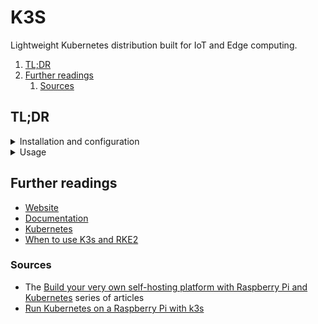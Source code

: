 # K3S

Lightweight Kubernetes distribution built for IoT and Edge computing.

1. [TL;DR](#tldr)
1. [Further readings](#further-readings)
   1. [Sources](#sources)

## TL;DR

<details>
  <summary>Installation and configuration</summary>

```sh
curl -sfL 'https://get.k3s.io' | sudo sh -
```

</details>

<details>
  <summary>Usage</summary>

```sh
# Use the provided `kubectl`.
k3s kubectl get pods

# Restore clusters from snapshots.
k3s server --cluster-reset \
  --cluster-reset-restore-path="/var/lib/rancher/k3s/server/db/etcd-old-${BACKUP_DATE}"
```

</details>

<!-- Uncomment if needed
<details>
  <summary>Real world use cases</summary>
</details>
-->

## Further readings

- [Website]
- [Documentation]
- [Kubernetes]
- [When to use K3s and RKE2]

### Sources

- The [Build your very own self-hosting platform with Raspberry Pi and Kubernetes] series of articles
- [Run Kubernetes on a Raspberry Pi with k3s]

<!--
  References
  -->

<!-- Knowledge base -->
[kubernetes]: README.md

<!-- Upstream -->
[documentation]: https://docs.k3s.io/
[website]: https://k3s.io/
[when to use k3s and rke2]: https://www.suse.com/c/rancher_blog/when-to-use-k3s-and-rke2/

<!-- Others -->
[build your very own self-hosting platform with raspberry pi and kubernetes]: https://kauri.io/build-your-very-own-self-hosting-platform-with-raspberry-pi-and-kubernetes/5e1c3fdc1add0d0001dff534/c
[run kubernetes on a raspberry pi with k3s]: https://opensource.com/article/20/3/kubernetes-raspberry-pi-k3s
